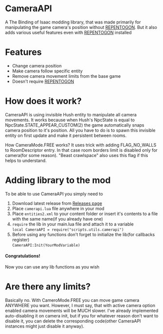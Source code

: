 # CameraAPI

A The Binding of Isaac modding library, that was made primarily for manipulating the game camera's position without [REPENTOGON](https://github.com/TeamREPENTOGON/REPENTOGON). But it also adds various useful features even with [REPENTOGON](https://github.com/TeamREPENTOGON/REPENTOGON) installed

# Features

- Change camera position
- Make camera follow specific entity
- Remove camera movement limits from the base game
- Doesn't require [REPENTOGON](https://github.com/TeamREPENTOGON/REPENTOGON)

# How does it work?

CameraAPI is using invisible Hush entity to manipulate all camera movements. It works because when Hush's NpcState is equal to NpcState.STATE_APPEAR_CUSTOM(2) the game automatically snaps camera position to it's position. All you have to do is to spawn this invisible entity on first update and make it persistent between rooms. 

How CameraMode.FREE works? It uses trick with adding FLAG_NO_WALLS to RoomDescriptor entry. In that case room borders limit is disabled only for camera(for some reason). "Beast crawlspace" also uses this flag if this helps to understand.

# Adding library to the mod

To be able to use CameraAPI you simply need to

1. Download latest release from [Releases page](https://github.com/JaRo7126/CameraAPI/releases)
2. Place `camerapi.lua` file anywhere in your mod
3. Place `entities2.xml` to your content folder or insert it's contents to a file with the same name(if you already have one)
4. `require` the lib in your main.lua file and attach it to a variable\
`local CameraAPI = require("scripts.utils.camerapi")`
5. Before using any functions don't forget to initialize the lib(for callbacks register)\
`CameraAPI:Init(YourModVariable)`

#### Congratulations!
Now you can use any lib functions as you wish

# Are there any limits?
Basically no. With CameroMode.FREE you can move game camera ANYWHERE you want. However, I must say, that with active camera option enabled camera movements will be MUCH slower. I've already implemented auto-disabling it on camera init, but if you for whatever reason don't want to disable it, you can delete the corresponding code(other CameraAPI instances might just disable it anyway).
